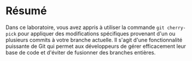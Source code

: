 # Résumé

Dans ce laboratoire, vous avez appris à utiliser la commande `git cherry-pick` pour appliquer des modifications spécifiques provenant d'un ou plusieurs commits à votre branche actuelle. Il s'agit d'une fonctionnalité puissante de Git qui permet aux développeurs de gérer efficacement leur base de code et d'éviter de fusionner des branches entières.
